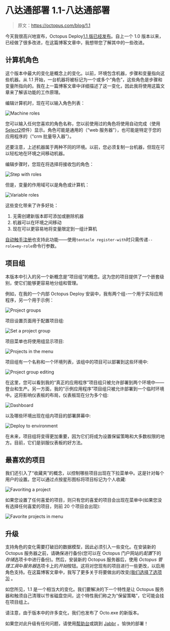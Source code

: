 # 八达通部署 1.1-八达通部署

> 原文：<https://octopus.com/blog/1.1>

今天我很高兴地宣布，Octopus Deploy[1.1 版已经发布](http://octopusdeploy.com/downloads)。自上一个 1.0 版本以来，已经做了很多改进，在这篇博客文章中，我想带您了解其中的一些改进。

## 计算机角色

这个版本中最大的变化是概念上的变化。以前，环境包含机器，步骤和变量指向这些机器。从 1.1 开始，一台机器将被标记为一个或多个“角色”，这些角色是步骤和变量所指向的。我在上一篇博客文章中详细描述了这一变化，因此我将使用这篇文章来了解该功能的工作原理。

编辑计算机时，现在可以输入角色列表：

![Machine roles](img/fea88d200ac0ea7f784e9ad2b74999f5.png)

您可以输入任何您喜欢的角色名称，您以前使用过的角色将使用自动完成（使用[Select2](http://ivaynberg.github.com/select2/)控件）显示。角色可能是通用的（“web 服务器”），也可能是特定于您的应用程序的（“crm 批量导入器”）。

还要注意，上述机器属于两种不同的环境。以前，您必须复制一台机器，但现在可以轻松地在环境之间移动机器。

编辑步骤时，您现在将选择将接收包的角色：

![Step with roles](img/675714963e12ce5dcb40050cd800a72f.png)

但是，变量的作用域可以是角色或计算机：

![Variable roles](img/412e7fd21a400169a931917d31bce86d.png)

这些变化带来了许多好处：

1.  无需创建新版本即可添加或删除机器
2.  机器可以在环境之间移动
3.  现在可以更容易地将变量限定到一组计算机

[自动触手注册](http://octopusdeploy.com/blog/automated-tentacle-installation)也支持此功能——使用`tentacle register-with`时只需传递`--role=my-role`命令行参数。

## 项目组

本版本中引入的另一个新概念是“项目组”的概念。这为您的项目提供了一个嵌套级别，使它们能够更容易地分组和管理。

例如，在我的一个内部 Octopus Deploy 安装中，我有两个组-一个用于实际应用程序，另一个用于示例：

![Project groups](img/72f26b85f79c8306f68908f806d59b68.png)

项目设置页面用于配置项目组:

![Set a project group](img/0e9accaaa31c99b48eb241215e1a6971.png)

项目菜单也将使用组显示项目:

![Projects in the menu](img/b8135f8c7017cd73d6705ffb00c65126.png)

项目组有一个名称和一个环境列表，该组中的项目可以部署到这些环境中:

![Project group editing](img/c7e4a57cfe3c346cce7a4b1ed024f942.png)

在这里，您可以看到我的“真正的应用程序”项目组只被允许部署到两个环境中——登台和生产。另一方面，我的“示例应用程序”项目组只被允许部署到一个临时环境中。这将影响仪表板的布局，仪表板现在分为多个组:

![Dashboard](img/510844cdbdb5d558eefe63e234378d3b.png)

以及哪些环境出现在组内项目的部署屏幕中:

![Deploy to environment](img/3ffa3b72c75d38a41255e6eeabc2fbd6.png)

在未来，项目组将变得更加重要，因为它们将成为设置保留策略和大多数权限的地方。目前，它们是驯服仪表板的好方法。

## 最喜欢的项目

我们还引入了“收藏夹”的概念，以控制哪些项目出现在下拉菜单中。这是针对每个用户的设置。您可以通过点按星形图标将项目标记为个人收藏:

![Favoriting a project](img/ef360642ed75f388c7d7bdffc7f77704.png)

如果您设置了任何喜爱的项目，则只有您的喜爱的项目会出现在菜单中(如果您没有选择任何喜爱的项目，则前 20 个项目会出现):

![Favorite projects in menu](img/7074a8313e5caaf7859a093412f4c6b9.png)

## 升级

支持角色的变化需要打破旧的数据模型，因此必须引入一些变化。在安装新的 Octopus 服务器之前，请确保进行备份(您可以在 Octopus 门户网站的*配置*下的*存储*选项卡中进行备份)。然后，安装新的 Octopus 服务器后，使用 *Octopus 管理工具*中*服务器*选项卡上的*开始*按钮。这将对您现有的项目进行一些更改，以启用角色支持。在这篇博客文章中，我写了更多关于将要做出的改变[(我们选择了选项 3)](http://octopusdeploy.com/blog/roles-and-upgrades) 。

如您所见，1.1 是一个相当大的变化。我们要解决的下一个特性是让 Octopus 服务器和触须自己清理以节省磁盘空间，这个特性我们称之为“保留策略”，它可能会挂在项目组上。

请注意，由于版本中的许多变化，我们也发布了 Octo.exe 的新版本。

如果您对此升级有任何问题，请使用[帮助台](http://help.octopusdeploy.com)或跳到 [Jabbr](http://jabbr.net/#/rooms/octopus) 。愉快的部署！
